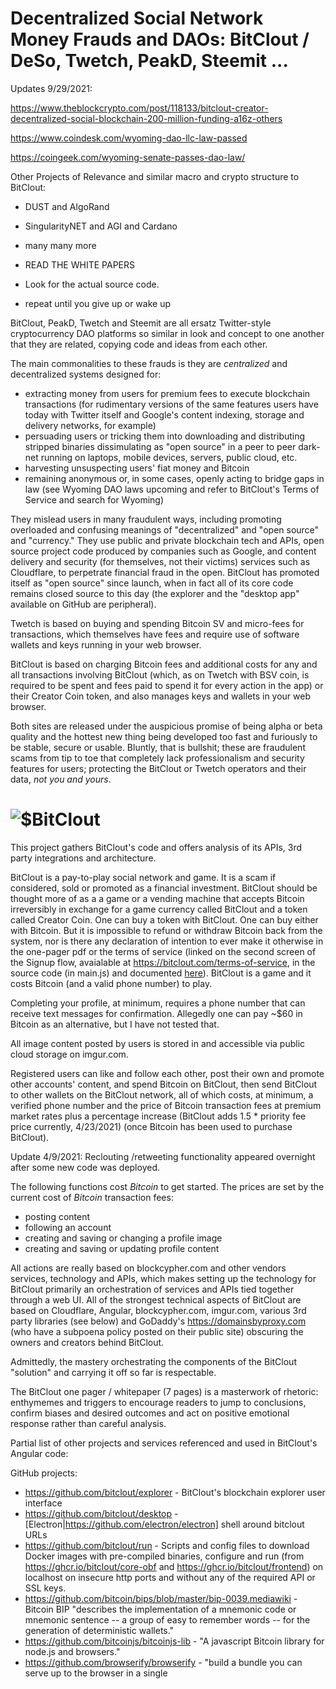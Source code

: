 # Decentralized Social Network Money Frauds and DAOs: BitClout / DeSo, Twetch, PeakD, Steemit ...

Updates 9/29/2021:

https://www.theblockcrypto.com/post/118133/bitclout-creator-decentralized-social-blockchain-200-million-funding-a16z-others

https://www.coindesk.com/wyoming-dao-llc-law-passed

https://coingeek.com/wyoming-senate-passes-dao-law/

Other Projects of Relevance and similar macro and crypto structure to BitClout:
- DUST and AlgoRand
- SingularityNET and AGI and Cardano
- many many more

- READ THE WHITE PAPERS 
- Look for the actual source code.
- repeat until you give up or wake up


BitClout, PeakD, Twetch and Steemit are all ersatz Twitter-style cryptocurrency DAO platforms so similar in look and concept to one another that they are related, copying code and ideas from each other.

The main commonalities to these frauds is they are *centralized* and decentralized systems designed for:

- extracting money from users for premium fees to execute blockchain transactions (for rudimentary versions of the same features users have today with Twitter itself and Google's content indexing, storage and delivery networks, for example)
- persuading users or tricking them into downloading and distributing stripped binaries dissimulating as "open source" in a peer to peer dark-net running on laptops, mobile devices, servers, public cloud, etc.
- harvesting unsuspecting users' fiat money and Bitcoin
- remaining anonymous or, in some cases, openly acting to bridge gaps in law (see Wyoming DAO laws upcoming and refer to BitClout's Terms of Service and search for Wyoming)

They mislead users in many fraudulent ways, including promoting overloaded and confusing meanings of "decentralized" and "open source" and "currency." They use public and private blockchain tech and APIs, open source project code produced by companies such as Google, and content delivery and security (for themselves, not their victims) services such as Cloudflare, to perpetrate financial fraud in the open.  BitClout has promoted itself as "open source" since launch, when in fact all of its core code remains closed source to this day (the explorer and the "desktop app" available on GitHub are peripheral).

Twetch is based on buying and spending Bitcoin SV and micro-fees for transactions, which themselves have fees and require use of software wallets and keys running in your web browser.

BitClout is based on charging Bitcoin fees and additional costs for any and all transactions involving BitClout (which, as on Twetch with BSV coin, is required to be spent and fees paid to spend it for every action in the app) or their Creator Coin token, and also manages keys and wallets in your web browser.

Both sites are released under the auspicious promise of being alpha or beta quality and the hottest new thing being developed too fast and furiously to be stable, secure or usable.  Bluntly, that is bullshit; these are fraudulent scams from tip to toe that completely lack professionalism and security features for users; protecting the BitClout or Twetch operators and their data, *not you and yours*.

# ![$BitClout](src/assets/img/camelcase_logo.svg)
This project gathers BitClout's code and offers analysis of its APIs, 3rd party integrations and architecture.

BitClout is a pay-to-play social network and game. It is a scam if considered, sold or promoted as a financial investment.  BitClout should be thought more of as a a game or a vending machine that accepts Bitcoin irreversibly in exchange for a game currency called BitClout and a token called Creator Coin.  One can buy a token with BitClout.  One can buy either with Bitcoin.  But it is impossible to refund or withdraw Bitcoin back from the system, nor is there any declaration of intention to ever make it otherwise in the one-pager pdf or the terms of service (linked on the second screen of the Signup flow, avaialable at https://bitclout.com/terms-of-service, in the source code (in main.js) and documented [here](docs/bitclout-terms-of-service-extract.md)).  BitClout is a game and it costs Bitcoin (and a valid phone number) to play.

Completing your profile, at minimum, requires a phone number that can receive text messages for confirmation. Allegedly one can pay ~$60 in Bitcoin as an alternative, but I have not tested that.

All image content posted by users is stored in and accessible via public cloud storage on imgur.com.

Registered users can like and follow each other, post their own and promote other accounts' content, and spend Bitcoin on BitClout, then send BitClout to other wallets on the BitClout network, all of which costs, at minimum, a verified phone number and the price of Bitcoin transaction fees at premium market rates plus a percentage increase (BitClout adds 1.5 * priority fee price currently, 4/23/2021) (once Bitcoin has been used to purchase BitClout).  

Update 4/9/2021: Reclouting /retweeting functionality appeared overnight after some new code was deployed.

The following functions cost *Bitcoin* to get started. The prices are set by the current cost of *Bitcoin* transaction fees:
- posting content
- following an account
- creating and saving or changing a profile image
- creating and saving or updating profile content

All actions are really based on blockcypher.com and other vendors services, technology and APIs, which makes setting up the technology for BitClout primarily an orchestration of services and APIs tied together through a web UI.  All of the strongest technical aspects of BitClout are based on Cloudflare, Angular, blockcypher.com, imgur.com, various 3rd party libraries (see below) and GoDaddy's https://domainsbyproxy.com (who have a subpoena policy posted on their public site) obscuring the owners and creators behind BitClout.

Admittedly, the mastery orchestrating the components of the BitClout "solution" and carrying it off so far is respectable.  

The BitClout one pager / whitepaper (7 pages) is a masterwork of rhetoric: enthymemes and triggers to encourage readers to jump to conclusions, confirm biases and desired outcomes and act on positive emotional response rather than careful analysis.

Partial list of other projects and services referenced and used in BitClout's Angular code:

GitHub projects:
- https://github.com/bitclout/explorer - BitClout's blockchain explorer user interface
- https://github.com/bitclout/desktop - [Electron|https://github.com/electron/electron] shell around bitclout URLs
- https://github.com/bitclout/run - Scripts and config files to download Docker images with pre-compiled binaries, configure and run (from https://ghcr.io/bitclout/core-obf and https://ghcr.io/bitclout/frontend) on localhost on insecure http ports and without any of the required API or SSL keys.
- https://github.com/bitcoin/bips/blob/master/bip-0039.mediawiki - Bitcoin BIP "describes the implementation of a mnemonic code or mnemonic sentence -- a group of easy to remember words -- for the generation of deterministic wallets."
- https://github.com/bitcoinjs/bitcoinjs-lib - "A javascript Bitcoin library for node.js and browsers."
- https://github.com/browserify/browserify - "build a bundle you can serve up to the browser in a single <script> tag."
- https://github.com/crypto-browserify/createHmac - "Node style HMACs for use in the browser" (hash-based message authentication codes = HMAC)
- https://github.com/crypto-browserify/browserify-rsa - "RSA private decryption/signing"
- https://github.com/crypto-browserify/crypto-browserify - "A port of node's crypto module to the browser."
- https://github.com/crypto-browserify/parse-asn1 - "utility library for parsing asn1 files for use with browserify-sign."
- https://github.com/crypto-browserify/randombytes - randombytes from Node js for browser apps.
- https://github.com/google/closure-library - "used by many Google web applications, such as Google Search, Gmail, Google Docs, Google+, Google Maps, and others."
- https://github.com/google/libphonenumber - "Google's common Java, C++ and JavaScript library for parsing, formatting, and validating international phone numbers." 
- https://github.com/indutny/bn.js/ - "BigNum in pure javascript"
- https://github.com/indutny/elliptic - "Fast elliptic-curve cryptography in a plain javascript"
- https://github.com/popperjs/popper-core - "Popper will automatically put the tooltip in the right place near the button." (tooltip management)
- https://github.com/sweetalert2/sweetalert2 - "replacement for JavaScript's popup boxes"
- https://github.com/twitter/twemoji - "Twemoji library offers support for 3,304 emojis"

Other products, projects and services used in code and refrenced in code:
- https://amp.bitclout.com - endpoint for gathering analytics about user activity and transactions to send to an Amplitude (https://www.amplitude.com/) account.
- https://api.blockchain.info/mempool/fees - used to obtain premium fees for BitClout transactions
- https://api.blockcypher.com/v1/btc/main/addrs/${e}/full?token=... - see blockcypher public api docs
- https://api.blockcypher.com/v1/btc/test3/addrs/${e}/full?token... - test endpoint for ^
- https://bitcoinfees.earn.com/api/v1/fees/recommended - gets the current price for transaction fees transacted on BitClout.
- https://blockchain.info/ticker - api used to obtain exchange rate of Bitcoin in USD every 1 second in the background.
- https://electrum.org - Bitcoin wallet software mentioned and link in UI
- https://iancoleman.io/bip39/ - menomic code converter for Bitcoin BIP 39 ^
- https://twitter.com/intent/tweet?text= ... - for users to click for "Just setting up my bitclout ..." Tweet
- https://wallet.mycelium.com/ - Bitcoin wallet software mentioned and link in UI
- https://api.imgur.com/3/image/ + 8156989fa971a3b Client-ID (header?) to upload to imgur
- https://i.imgur.com/<name.ext> - images and pics posted by users
- https://fontawesome.com/ - fonts and logos
- https://fonts.gstatic.com/, https://fonts.googleapis.com - fonts

Possible source for BitClout's https://explorer.bitclout.com:
- https://github.com/blockcypher/explorer - BlockCypher's open source blockchain explorer project


TODO - other related sites referenced in code:
- https://api.bitclout.green, https://api.bitclout.blue, https://api.bitclout.navy - different API endpoints.
- megamoons.com - unknown TBD
- https://api.bitpop.dev - protected by CloudFlare, seems to be used for logging activity from the UI (?)
- bitpop.cash - parent domain for potential central organization participants in collecting fees for BitClout transactions.
- bitclout.fun - unknown use/purpose TBD
- bitclout.me - localhost alias

Listing of BitClout's APIs as dervived from main.js: see https://github.com/scottstirling/bitclout/issues/20

BitClout Architecture Overview Diagram

![Bitclout Architecture](docs/diagram/bitclout-arch-diagram-2021-04-08.png)

Related work (began as a Reddit thread in r/Bitclout):
https://www.reddit.com/r/BitClout/comments/mhpwjx/reverse_engineering_bitclout/

Increasing awareness of these scams, selected resources:
## BitClout
- https://www.thedailybeast.com/bitclout-is-the-shady-crypto-start-up-selling-shares-in-celebs
- https://www.techtimes.com/articles/258837/20210407/bitclout-removes-singapore-prime-minister-crypto-platform.htm
- https://finance.yahoo.com/news/controversial-crypto-project-bitclout-faces-233043748.html
- https://youtu.be/NBZ4v2-XynU, https://youtu.be/SsERRF39YiM - Coffeezilla Youtube channel episodes on BitClout
- https://en.wikipedia.org/wiki/BitClout

## PeakD
- https://peakd.com

## Steemit
- https://www.quora.com/Is-Steemit-a-scam

## Twetch 
- https://medium.com/@Austerity_Sucks/i-signed-up-for-bsvs-twetch-social-media-platform-so-you-don-t-have-to-462f0db8b614

## Related scam economy / BitClout ecosystem emerging in regulation vacuum
- https://withdrawbitclout.com/ 
- https://www.giftclout.com/
- https://github.com/BarryMode/awesome-bitclout (list of lists of BitClout related arcana, much of it links to the site itself)
- https://bitswap.network
    - https://bitswap.network/whitepaper (proposes exchanging BitClout for Ethereum via escrow, plus gas fees) 

Other analysis and related info on my Twitter: https://twitter.com/scottmstirling
